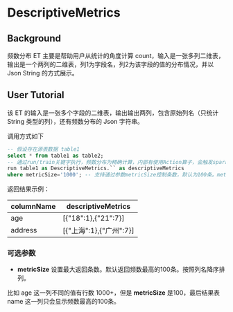 # DescriptiveMetrics

## Background

频数分布 ET 主要是帮助用户从统计的角度计算 count，输入是一张多列二维表，输出是一个两列的二维表，列1为字段名，列2为该字段的值的分布情况，并以 Json String 的方式展示。

## User Tutorial

该 ET 的输入是一张多个字段的二维表，输出输出两列，包含原始列名（只统计 String 类型的列），还有频数分布的 Json 字符串。

调用方式如下

```SQL
-- 假设存在源表数据 table1
select * from table1 as table2;
-- 通过run/train关键字执行，频数分布为精确计算，内部有使用Action算子，会触发spark job提交
run table1 as DescriptiveMetrics.`` as descriptiveMetrics
where metricSize='1000'; -- 支持通过参数metricSize控制条数，默认为100条。metricSize小于等于0是会报错提示参数设置错误。
```

返回结果示例：

| columnName | descriptiveMetrics      |
| ---------- | ----------------------- |
| age        | [{"18":1},{"21":7}]     |
| address    | [{"上海":1},{"广州":7}] |

### 可选参数

- **metricSize**  设置最大返回条数。默认返回频数最高的100条。按照列名降序排列。

比如 age 这一列不同的值有行数 1000+，但是 **metricSize** 是100，最后结果表 name 这一列只会显示频数最高的100条。
